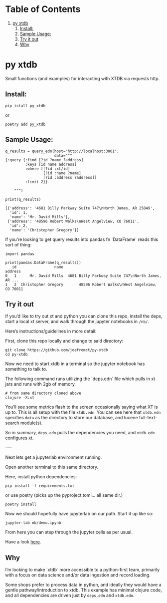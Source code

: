 
# Table of Contents

1.  [py xtdb](#org10ed045)
    1.  [Install:](#org50c6153)
    2.  [Sample Usage:](#orgeb5db1d)
    3.  [Try it out](#org326d31d)
    4.  [Why](#orge3d3e3b)


<a id="org10ed045"></a>

# py xtdb

Small functions (and examples) for interacting with XTDB via requests http.


<a id="org50c6153"></a>

## Install:

    pip istall py_xtdb

or

    poetry add py_xtdb


<a id="orgeb5db1d"></a>

## Sample Usage:

    q_results = query_edn(host="http://localhost:3001",
                          data="""
    {:query {:find [?id ?name ?address]
             :keys [id name address]
             :where [[?id :xt/id]
                     [?id :name ?name]
                     [?id :address ?address]]
             :limit 2}}
    
        """)
    
    print(q_results)
    
    [{'address': '4681 Billy Parkway Suite 747\nNorth James, AR 25849',
      'id': 1,
      'name': 'Mr. David Mills'},
     {'address': '48596 Robert Walks\nWest Angelview, CO 76011',
      'id': 2,
      'name': 'Christopher Gregory'}]

If you&rsquo;re looking to get query results into pandas fn \`DataFrame\` reads this
sort of thing:

    import pandas
    
    print(pandas.DataFrame(q_results))
       id                 name                                            address
    0   1      Mr. David Mills  4681 Billy Parkway Suite 747\nNorth James, AR ...
    1   2  Christopher Gregory       48596 Robert Walks\nWest Angelview, CO 76011


<a id="org326d31d"></a>

## Try it out

If you&rsquo;d like to try out xt and python you can clone this repo, install the
deps, start a local xt server, and walk through the jupyter notebooks in `/nb/`.

Here&rsquo;s instructions/guidelines in more detail:

First, clone this repo locally and change to said directory:

    
    git clone https://github.com/joefromct/py-xtdb
    cd py-xtdb

Now we need to start xtdb in a terminal so the jupyter notebook has something to
talk to.

The following command runs utilizing the \`deps.edn\` file which pulls in xt jars
and runs with 2gb of memory.

    # from same directory cloned above
    clojure -X:xt

You&rsquo;ll see some metrics flash to the screen occasionally saying what XT is up
to.  This is all setup with the file `xtdb.edn`.  You can see here that `xtdb.edn`
specifies `data` as the directory to store our database, and lucene full-text-search
module(s).

So in summary, `deps.edn` pulls the dependencies you need, and `xtdb.edn`
configures xt.

-&#x2014;

Next lets get a jupyterlab environment running.

Open another terminal to this same directory.

Here, install python dependencies:

    pip install -f requirements.txt

or use poetry (picks up the pyproject.toml&#x2026; all same dir.)

    poetry install

Now we should hopefully have jupyterlab on our path. Start it up like so:

    jupyter-lab nb/demo.ipynb

From here you can step through the jupyter cells as per usual.

Have a look [here](nb/demo.ipynb).


<a id="orge3d3e3b"></a>

## Why

I&rsquo;m looking to make \`xtdb\` more accessible to a python-first team, primarily
with a focus on data science and/or data ingestion and record loading.

Some shops prefer to process data in python, and ideally they would have a
gentle pathway/introduction to xtdb.  This example has minimal clojure code, and
all dependencies are driven just by `deps.edn` and `xtdb.edn`.


